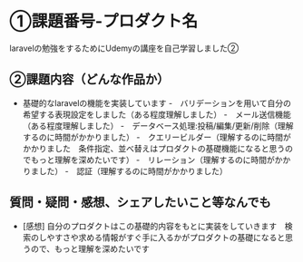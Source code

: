 # ①課題番号-プロダクト名
laravelの勉強をするためにUdemyの講座を自己学習しました②

## ②課題内容（どんな作品か）
- 基礎的なlaravelの機能を実装しています
-　バリデーションを用いて自分の希望する表現設定をしました（ある程度理解しました）
-　メール送信機能（ある程度理解しました）
-　データベース処理:投稿/編集/更新/削除（理解するのに時間がかかりました）
-　クエリービルダー（理解するのに時間がかかりました　条件指定、並べ替えはプロダクトの基礎機能になると思うのでもっと理解を深めたいです）
-　リレーション（理解するのに時間がかかりました）
-　認証（理解するのに時間がかかりました）

## 質問・疑問・感想、シェアしたいこと等なんでも
- [感想] 自分のプロダクトはこの基礎的内容をもとに実装をしていきます　検索のしやすさや求める情報がすぐ手に入るかがプロダクトの基礎になると思うので、もっと理解を深めたいです
